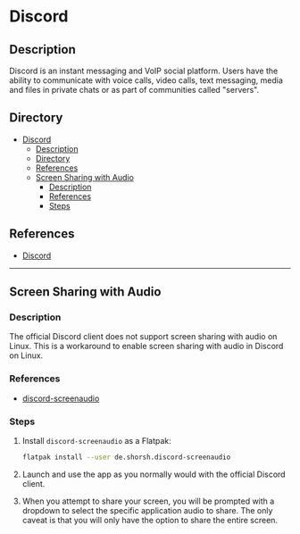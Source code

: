# Discord

## Description

Discord is an instant messaging and VoIP social platform. Users have the ability to communicate with voice calls, video calls, text messaging, media and files in private chats or as part of communities called "servers".

## Directory

- [Discord](#discord)
  - [Description](#description)
  - [Directory](#directory)
  - [References](#references)
  - [Screen Sharing with Audio](#screen-sharing-with-audio)
    - [Description](#description-1)
    - [References](#references-1)
    - [Steps](#steps)

## References

- [Discord](https://discord.com)

---

## Screen Sharing with Audio

### Description

The official Discord client does not support screen sharing with audio on Linux. This is a workaround to enable screen sharing with audio in Discord on Linux.

### References

- [discord-screenaudio](https://github.com/maltejur/discord-screenaudio)

### Steps

1. Install `discord-screenaudio` as a Flatpak:

    ```sh
    flatpak install --user de.shorsh.discord-screenaudio
    ```

2. Launch and use the app as you normally would with the official Discord client.

3. When you attempt to share your screen, you will be prompted with a dropdown to select the specific application audio to share. The only caveat is that you will only have the option to share the entire screen.
